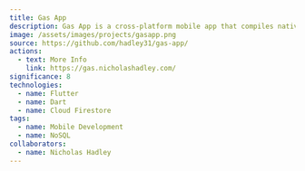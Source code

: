```yaml
---
title: Gas App
description: Gas App is a cross-platform mobile app that compiles natively to both Android and iOS. It is designed to track and analyse your gas spending and milage across all your cars.
image: /assets/images/projects/gasapp.png
source: https://github.com/hadley31/gas-app/
actions:
  - text: More Info
    link: https://gas.nicholashadley.com/
significance: 8
technologies:
  - name: Flutter
  - name: Dart
  - name: Cloud Firestore
tags:
  - name: Mobile Development
  - name: NoSQL
collaborators:
  - name: Nicholas Hadley
---
```

